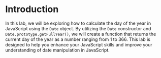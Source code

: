 # Introduction

In this lab, we will be exploring how to calculate the day of the year in JavaScript using the `Date` object. By utilizing the `Date` constructor and `Date.prototype.getFullYear()`, we will create a function that returns the current day of the year as a number ranging from 1 to 366. This lab is designed to help you enhance your JavaScript skills and improve your understanding of date manipulation in JavaScript.
